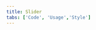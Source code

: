 ```yaml
---
title: Slider
tabs: ['Code', 'Usage','Style']
---
```





<ComponentCode
    name="Slider"
    component="slider" 
    variation="slider"
    experimental="true"
    hasReactVersion="true"
    >
</ComponentCode>
<ComponentDocs component="slider" experimental="true"></ComponentDocs>
